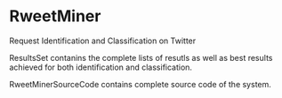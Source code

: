 # RweetMiner
Request Identification and Classification on Twitter


ResultsSet contanins the complete lists of resutls as well as best results achieved for both identification and classification.

RweetMinerSourceCode contains complete source code of the system.
